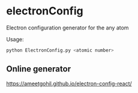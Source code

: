 # electronConfig
Electron configuration generator for the any atom

Usage:
```bash
python ElectronConfig.py <atomic number>
```

## Online generator
https://ameetgohil.github.io/electron-config-react/